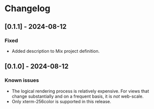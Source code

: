# Changelog

## [0.1.1] - 2024-08-12

### Fixed

-  Added description to Mix project definition.

## [0.1.0] - 2024-08-12

### Known issues

- The logical rendering process is relatively expensive. For views that change
  substantially and on a frequent basis, it is _not_ web-scale.
- Only xterm-256color is supported in this release.